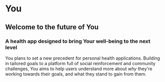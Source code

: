# You

## Welcome to the future of You

### A health app designed to bring Your well-being to the next level

You plans to set a new precedent for personal health applications. Building in tailored goals to a platform full of social reinforcement and community challenges, You aims to help users understand more about *why* they're working towards their goals, and what they stand to gain from them. 
